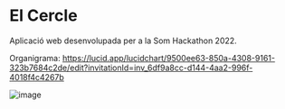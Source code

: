 # El Cercle

Aplicació web desenvolupada per a la Som Hackathon 2022.

Organigrama: https://lucid.app/lucidchart/9500ee63-850a-4308-9161-323b7684c2de/edit?invitationId=inv_6df9a8cc-d144-4aa2-996f-4018f4c4267b

![image](https://user-images.githubusercontent.com/60795194/161398913-dbaf39f7-45ea-4bbf-8326-aab0a94d8414.png)
